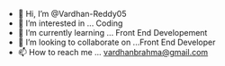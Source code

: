 - 👋 Hi, I’m @Vardhan-Reddy05
- 👀 I’m interested in ... Coding
- 🌱 I’m currently learning ... Front End Developement
- 💞️ I’m looking to collaborate on ...Front End Developer
- 📫 How to reach me ... vardhanbrahma@gmail.com

<!---
Vardhan-Reddy05/Vardhan-Reddy05 is a ✨ special ✨ repository because its `README.md` (this file) appears on your GitHub profile.
You can click the Preview link to take a look at your changes.
--->
